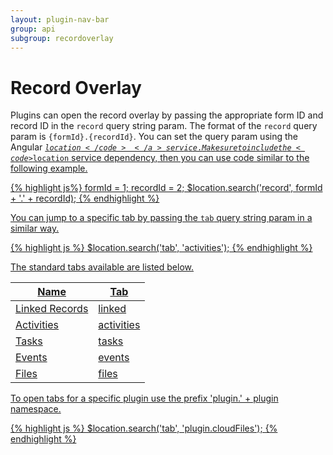 ```yaml
---
layout: plugin-nav-bar
group: api
subgroup: recordoverlay
---
```


# Record Overlay

Plugins can open the record overlay by passing the appropriate form ID and record ID in the <code>record</code> query string param. The format of the <code>record</code> query param is <code>{formId}.{recordId}</code>. You can set the query param using the Angular <a target="_blank" href="{{site.angularDomain}}/{{site.angularVersion}}/docs/api/ng/service/$location"><code>$location</code></a> service. Make sure to include the <code>$location</code> service dependency, then you can use code similar to the following example.

{% highlight js%}
formId = 1;
recordId = 2;
$location.search('record', formId + '.' + recordId);
{% endhighlight %}

You can jump to a specific tab by passing the <code>tab</code> query string param in a similar way.

{% highlight js %}
$location.search('tab', 'activities');
{% endhighlight %}

The standard tabs available are listed below.

<table class="table table-striped table-bordered">
    <thead>
        <tr>
            <th>Name</th>
            <th>Tab</th>
        </tr>
    </thead>
    <tbody>
        <tr>
            <td>Linked Records</td>
            <td>linked</td>
        </tr>
        <tr>
            <td>Activities</td>
            <td>activities</td>
        </tr>
        <tr>
            <td>Tasks</td>
            <td>tasks</td>
        </tr>
        <tr>
            <td>Events</td>
            <td>events</td>
        </tr>
        <tr>
            <td>Files</td>
            <td>files</td>
        </tr>
    </tbody>
</table>

To open tabs for a specific plugin use the prefix 'plugin.' + plugin namespace.

{% highlight js %}
$location.search('tab', 'plugin.cloudFiles');
{% endhighlight %}

